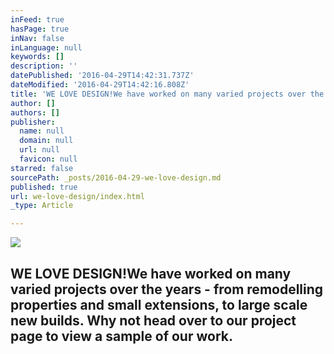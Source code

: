 ```yaml
---
inFeed: true
hasPage: true
inNav: false
inLanguage: null
keywords: []
description: ''
datePublished: '2016-04-29T14:42:31.737Z'
dateModified: '2016-04-29T14:42:16.808Z'
title: 'WE LOVE DESIGN!We have worked on many varied projects over the years - from remodelling properties and small extensions, to large scale new builds. Why not head over to our project page to view a sample of our work.'
author: []
authors: []
publisher:
  name: null
  domain: null
  url: null
  favicon: null
starred: false
sourcePath: _posts/2016-04-29-we-love-design.md
published: true
url: we-love-design/index.html
_type: Article

---
```

![](https://the-grid-user-content.s3-us-west-2.amazonaws.com/ac06a673-bc3f-4664-b8ae-976e69bb2273.jpg)

## WE LOVE DESIGN!We have worked on many varied projects over the years - from remodelling properties and small extensions, to large scale new builds. Why not head over to our project page to view a sample of our work.